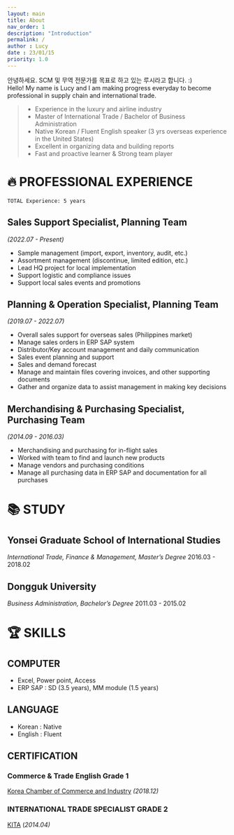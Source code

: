 ```yaml
---
layout: main
title: About
nav_order: 1
description: "Introduction"
permalink: /
author : Lucy
date : 23/01/15
priority: 1.0
---
```


안녕하세요. SCM 및 무역 전문가를 목표로 하고 있는 루시라고 합니다. :)  
Hello! My name is Lucy and I am making progress everyday to become professional in supply chain and international trade.  

> - Experience in the luxury and airline industry
> - Master of International Trade / Bachelor of Business Administration
> - Native Korean / Fluent English speaker (3 yrs overseas experience in the United States)
> - Excellent in organizing data and building reports
> - Fast and proactive learner & Strong team player  

# 🔥 PROFESSIONAL EXPERIENCE
    TOTAL Experience: 5 years
## Sales Support Specialist, Planning Team 
*(2022.07 - Present)*
  - Sample management (import, export, inventory, audit, etc.)  
  - Assortment management (discontinue, limited edition, etc.)  
  - Lead HQ project for local implementation  
  - Support logistic and compliance issues  
  - Support local sales events and promotions  
## Planning & Operation Specialist, Planning Team 
*(2019.07 - 2022.07)*  
  - Overall sales support for overseas sales (Philippines market)  
  - Manage sales orders in ERP SAP system  
  - Distributor/Key account management and daily communication  
  - Sales event planning and support  
  - Sales and demand forecast  
  - Manage and maintain files covering invoices, and other supporting documents  
  - Gather and organize data to assist management in making key decisions  
## Merchandising & Purchasing Specialist, Purchasing Team 
*(2014.09 - 2016.03)*  
  - Merchandising and purchasing for in-flight sales  
  - Worked with team to find and launch new products  
  - Manage vendors and purchasing conditions  
  - Manage all purchasing data in ERP SAP and documentation for all purchases  

# 📚 STUDY
## Yonsei Graduate School of International Studies
*International Trade, Finance & Management, Master’s Degree*
2016.03 - 2018.02
## Dongguk University
*Business Administration, Bachelor’s Degree*
2011.03 - 2015.02

# 🏆 SKILLS
## COMPUTER 
  - Excel, Power point, Access 
  - ERP SAP : SD (3.5 years), MM module (1.5 years) 
## LANGUAGE 
  - Korean : Native 
  - English : Fluent

## CERTIFICATION
### **Commerce & Trade English Grade 1**
[Korea Chamber of Commerce and Industry](http://english.korcham.net/nChamEng/Service/Main/appl/Main.asp) *(2018.12)*

### **INTERNATIONAL TRADE SPECIALIST GRADE 2**
[KITA](https://www.kita.net/) (*2014.04)*
